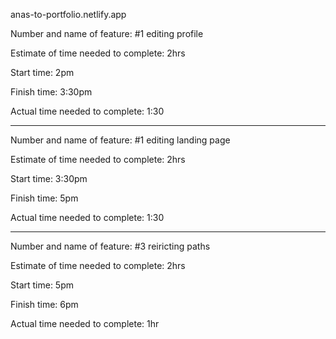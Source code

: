 anas-to-portfolio.netlify.app

Number and name of feature: #1 editing profile

Estimate of time needed to complete: 2hrs

Start time: 2pm

Finish time: 3:30pm

Actual time needed to complete: 1:30
<hr>
Number and name of feature: #1 editing landing page

Estimate of time needed to complete: 2hrs

Start time: 3:30pm

Finish time: 5pm

Actual time needed to complete: 1:30

<hr>
Number and name of feature: #3 reiricting paths

Estimate of time needed to complete: 2hrs

Start time: 5pm

Finish time: 6pm

Actual time needed to complete: 1hr

